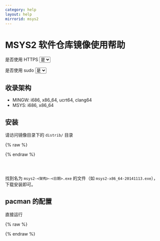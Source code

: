 ```yaml
---
category: help
layout: help
mirrorid: msys2
---
```


# MSYS2 软件仓库镜像使用帮助

<form class="form-inline">
<div class="form-group">
	<label>是否使用 HTTPS</label>
	<select id="http-select" class="form-control content-select" data-target="#content-0,#content-1">
	  <option data-http_protocol="https://" selected>是</option>
	  <option data-http_protocol="http://">否</option>
	</select>
</div>
</form>


<form class="form-inline">
<div class="form-group">
	<label>是否使用 sudo</label>
	<select id="sudo-select" class="form-control content-select" data-target="#content-0,#content-1">
	  <option data-sudo="sudo " data-sudoE="sudo -E " selected>是</option>
	  <option data-sudo="" data-sudoE="">否</option>
	</select>
</div>
</form>



## 收录架构

* MINGW: i686, x86_64, ucrt64, clang64
* MSYS: i686, x86_64

## 安装

请访问镜像目录下的 `distrib/` 目录



{% raw %}
<script id="template-0" type="x-tmpl-markup">
# x86_64
{{http_protocol}}{{mirror}}/distrib/x86_64/
# i686
{{http_protocol}}{{mirror}}/distrib/i686/
</script>
{% endraw %}

<p></p>

<pre>
<code id="content-0" class="language-plaintext" data-template="#template-0" data-select="#http-select,#sudo-select">
</code>
</pre>


找到名为 `msys2-<架构>-<日期>.exe` 的文件（如 `msys2-x86_64-20141113.exe`），下载安装即可。

## pacman 的配置

直接运行



{% raw %}
<script id="template-1" type="x-tmpl-markup">
sed -i "s#https\?://mirror.msys2.org/#{{http_protocol}}{{mirror}}/#g" /etc/pacman.d/mirrorlist*
</script>
{% endraw %}

<p></p>

<pre>
<code id="content-1" class="language-bash" data-template="#template-1" data-select="#http-select,#sudo-select">
</code>
</pre>


